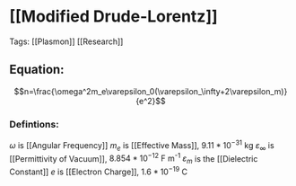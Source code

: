 # [[Modified Drude-Lorentz]]
Tags: [[Plasmon]] [[Research]]

## Equation:
$$n=\frac{\omega^2m_e\varepsilon_0(\varepsilon_\infty+2\varepsilon_m)}{e^2}$$
### Defintions:
$\omega$ is  [[Angular Frequency]]
$m_e$ is [[Effective Mass]], $9.11*10^{-31}\text{ kg}$
$\varepsilon_\infty$ is [[Permittivity of Vacuum]], $8.854*10^{-12}\text{ F m}^{\text{-1}}$
$\varepsilon_m$ is the [[Dielectric Constant]]
$e$ is [[Electron Charge]], $1.6*10^{-19}\text{ C}$